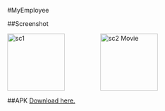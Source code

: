 #MyEmployee

##Screenshot
<div style="display: grid;grid-template-columns: auto auto auto;">
    <img src="./screenshots/sc1.png" alt="sc1" width="130"/>
    <img src="./screenshots/sc2.png" alt="sc2 Movie" width="130"/>
</div>

##APK
<a href="./apk/app-debug.apk">Download here.</a>